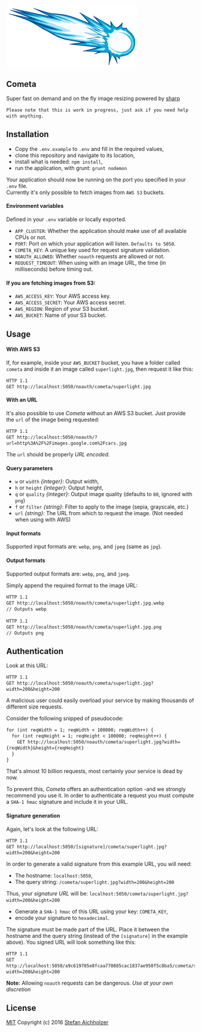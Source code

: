 <img src="./app/public/cometa.png" width="350">

## Cometa
Super fast on demand and on the fly image resizing powered by [sharp](https://github.com/lovell/sharp)

```
Please note that this is work in progress, just ask if you need help with anything.
```


## Installation

- Copy the `.env.example` to `.env` and fill in the required values,
- clone this repository and navigate to its location,
- install what is needed: `npm install`,
- run the application, with grunt: `grunt nodemon`

Your application should now be running on the port you specified in your `.env` file.<br />
Currently it's only possible to fetch images from `AWS S3` buckets.


#### Environment variables

Defined in your `.env` variable or locally exported.

- `APP_CLUSTER`: Whether the application should make use of all available CPUs or not.
- `PORT`: Port on which your application will listen. `Defaults to 5050`.
- `COMETA_KEY`: A unique key used for request signature validation.
- `NOAUTH_ALLOWED`: Whether `noauth` requests are allowed or not.
- `REQUEST_TIMEOUT`: When using with an image URL, the time (in milliseconds) before timing out.

#### If you are fetching images from S3:
- `AWS_ACCESS_KEY`: Your AWS access key.
- `AWS_ACCESS_SECRET`: Your AWS access secret.
- `AWS_REGION`: Region of your S3 bucket.
- `AWS_BUCKET`: Name of your S3 bucket.



## Usage

#### With AWS S3

If, for example, inside your `AWS_BUCKET` bucket, you have a folder called `cometa` and inside it an image called `superlight.jpg`, then request it like this:

```
HTTP 1.1
GET http://localhost:5050/noauth/cometa/superlight.jpg
```


#### With an URL

It's also possible to use *Cometa* without an AWS S3 bucket. Just provide the `url` of the image being requested:

```
HTTP 1.1
GET http://localhost:5050/noauth/?url=http%3A%2F%2Fimages.google.com%2Fcars.jpg
```

The `url` should be properly *URL encoded*.


#### Query parameters

- `w` or `width` *{integer}*: Output width,
- `h` or `height` *{integer}*: Output height,
- `q` or `quality` *{integer}*: Output image quality (defaults to `80`, ignored with `png`)
- `f` or `filter` *{string}*: Filter to apply to the image (sepia, grayscale, etc.)
- `url` *{string}*: The URL from which to request the image. (Not needed when using with AWS)


#### Input formats

Supported input formats are: `webp`, `png`, and `jpeg` (same as `jpg`).


#### Output formats

Supported output formats are: `webp`, `png`, and `jpeg`.

Simply append the required format to the image URL:

```
HTTP 1.1
GET http://localhost:5050/noauth/cometa/superlight.jpg.webp
// Outputs webp

HTTP 1.1
GET http://localhost:5050/noauth/cometa/superlight.jpg.png
// Outputs png
```



## Authentication

Look at this URL:

```
HTTP 1.1
GET http://localhost:5050/noauth/cometa/superlight.jpg?width=200&height=200
```

A malicious user could easily overload your service by making thousands of different size requests.

Consider the following snipped of pseudocode:

```
for (int reqWidth = 1; reqWidth < 100000; reqWidth++) {
  for (int reqHeight = 1; reqHeight < 100000; reqHeight++) {
    GET http://localhost:5050/noauth/cometa/superlight.jpg?width={reqWidth}&height={reqHeight}
  }
}
```

That's almost 10 billion requests, most certainly your service is dead by now.

To prevent this, *Cometa* offers an authentication option -and we strongly recommend you use it. In order to authenticate a request you must compute a `SHA-1 hmac` signature and include it in your URL.


#### Signature generation

Again, let's look at the following URL:

```
HTTP 1.1
GET http://localhost:5050/[signature]/cometa/superlight.jpg?width=200&height=200
```

In order to generate a valid signature from this example URL, you will need:

- The hostname: `localhost:5050`,
- The query string: `/cometa/superlight.jpg?width=200&height=200`

Thus, your *signature URL* will be: `localhost:5050/cometa/superlight.jpg?width=200&height=200`

- Generate a `SHA-1 hmac` of this URL using your key: `COMETA_KEY`,
- encode your signature to `hexadecimal`.

The signature must be made part of the URL. Place it between the hostname and the query string (instead of the `[signature]` in the example above). You signed URL will look something like this:

```
HTTP 1.1
GET http://localhost:5050/a9c619705e8fcaa770885cac1837ae950f5c8ba5/cometa/superlight.jpg?width=200&height=200
```

**Note:** Allowing `noauth` requests can be dangerous. *Use at your own discretion*


## License

[MIT](https://github.com/aichholzer/Cometa/blob/master/LICENSE)
Copyright (c) 2016 [Stefan Aichholzer](https://github.com/aichholzer)
